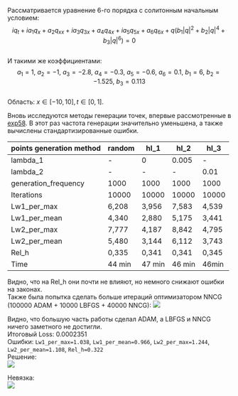 Рассматривается уравнение 6-го порядка с солитонным начальным условием:  
$$iq_t + ia_1q_x + a_2q_{xx} + ia_3q_{3x} + a_4q_{4x} + ia_5q_{5x} + a_6q_{6x} + q(b_1|q|^2 +b_2|q|^4 + b_3|q|^6)=0$$  
И такими же коэффициентами:  
$$a_1 = 1,\ a_2 = -1,\ a_3 = -2.8,\ a_4 = -0.3,\ a_5 = -0.6,\ a_6 = 0.1,\ b_1 = 6,\ b_2 = -1.525,\ b_3 = 0.113$$  
Область: $x\in[-10,10], t\in[0,1]$.  

Вновь исследуются методы генерации точек, впервые рассмотренные в [exp58](https://github.com/mikhakuv/PINNs/blob/main/experiments/exp58.md). В этот раз частота генерации значительно уменьшена, а также вычислены стандартизированные ошибки.

| points generation method | random | hl_1   | hl_2   | hl_3   |
|--------------------------|--------|--------|--------|--------|
| lambda_1                 | -      | 0      | 0.005  | -      |
| lambda_2                 | -      | -      | -      | 0.01   |
| generation_frequency     | 1000   | 1000   | 1000   | 1000   |
| Iterations               | 10000  | 10000  | 10000  | 10000  |
| Lw1_per_max              | 6,208  | 3,956  | 7,583  | 4,539  |
| Lw1_per_mean             | 4,340  | 2,880  | 5,175  | 3,441  |
| Lw2_per_max              | 7,777  | 4,187  | 8,842  | 4,795  |
| Lw2_per_mean             | 5,480  | 3,144  | 6,112  | 3,743  |
| Rel_h                    | 0,335  | 0,341  | 0,341  | 0,345  |
| Time                     | 44 min | 47 min | 46 min | 46min  |

Видно, что на Rel_h они почти не влияют, но немного снижают ошибки на законах.  
Также была попытка сделать больше итераций оптимизатором NNCG (100000 ADAM + 10000 LBFGS + 40000 NNCG):
<img src="https://github.com/mikhakuv/PINNs/blob/main/pictures/exp59_charts_1.png">  

Видно, что большую часть работы сделал ADAM, а LBFGS и NNCG ничего заметного не достигли.  
Итоговый Loss: 0.0002351  
Ошибки:   `Lw1_per_max=1.038`, `Lw1_per_mean=0.966`, `Lw2_per_max=1.244`, `Lw2_per_mean=1.108`, `Rel_h=0.322`  
Решение:  
<img src="https://github.com/mikhakuv/PINNs/blob/main/pictures/exp59_charts_2.png">  

Невязка:  
<img src="https://github.com/mikhakuv/PINNs/blob/main/pictures/exp59_charts_3.png">  
